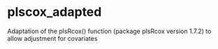 # plscox_adapted
Adaptation of the plsRcox() function (package plsRcox version 1.7.2) to allow adjustment for covariates 
